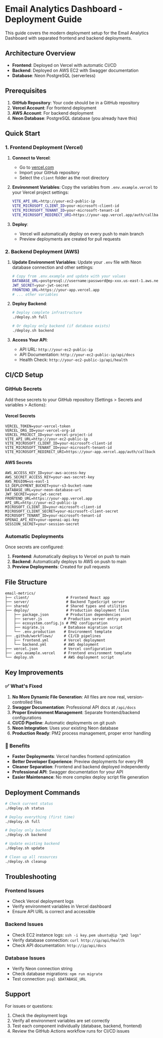 # Email Analytics Dashboard - Deployment Guide

This guide covers the modern deployment setup for the Email Analytics Dashboard with separated frontend and backend deployments.

## Architecture Overview

- **Frontend**: Deployed on Vercel with automatic CI/CD
- **Backend**: Deployed on AWS EC2 with Swagger documentation
- **Database**: Neon PostgreSQL (serverless)

## Prerequisites

1. **GitHub Repository**: Your code should be in a GitHub repository
2. **Vercel Account**: For frontend deployment
3. **AWS Account**: For backend deployment
4. **Neon Database**: PostgreSQL database (you already have this)

## Quick Start

### 1. Frontend Deployment (Vercel)

1. **Connect to Vercel**:
   - Go to [vercel.com](https://vercel.com)
   - Import your GitHub repository
   - Select the `client` folder as the root directory

2. **Environment Variables**:
   Copy the variables from `.env.example.vercel` to your Vercel project settings:
   ```bash
   VITE_API_URL=http://your-ec2-public-ip
   VITE_MICROSOFT_CLIENT_ID=your-microsoft-client-id
   VITE_MICROSOFT_TENANT_ID=your-microsoft-tenant-id
   VITE_MICROSOFT_REDIRECT_URI=https://your-app.vercel.app/auth/callback
   ```

3. **Deploy**:
   - Vercel will automatically deploy on every push to main branch
   - Preview deployments are created for pull requests

### 2. Backend Deployment (AWS)

1. **Update Environment Variables**:
   Update your `.env` file with Neon database connection and other settings:
   ```bash
   # Copy from .env.example and update with your values
   DATABASE_URL=postgresql://username:password@ep-xxx.us-east-1.aws.neon.tech/dbname?sslmode=require
   JWT_SECRET=your-jwt-secret
   FRONTEND_URL=https://your-app.vercel.app
   # ... other variables
   ```

2. **Deploy Backend**:
   ```bash
   # Deploy complete infrastructure
   ./deploy.sh full
   
   # Or deploy only backend (if database exists)
   ./deploy.sh backend
   ```

3. **Access Your API**:
   - API URL: `http://your-ec2-public-ip`
   - API Documentation: `http://your-ec2-public-ip/api/docs`
   - Health Check: `http://your-ec2-public-ip/api/health`

## CI/CD Setup

### GitHub Secrets

Add these secrets to your GitHub repository (Settings > Secrets and variables > Actions):

#### Vercel Secrets
```
VERCEL_TOKEN=your-vercel-token
VERCEL_ORG_ID=your-vercel-org-id
VERCEL_PROJECT_ID=your-vercel-project-id
VITE_API_URL=http://your-ec2-public-ip
VITE_MICROSOFT_CLIENT_ID=your-microsoft-client-id
VITE_MICROSOFT_TENANT_ID=your-microsoft-tenant-id
VITE_MICROSOFT_REDIRECT_URI=https://your-app.vercel.app/auth/callback
```

#### AWS Secrets
```
AWS_ACCESS_KEY_ID=your-aws-access-key
AWS_SECRET_ACCESS_KEY=your-aws-secret-key
AWS_REGION=us-east-1
S3_DEPLOYMENT_BUCKET=your-s3-bucket-name
DATABASE_URL=your-neon-database-url
JWT_SECRET=your-jwt-secret
FRONTEND_URL=https://your-app.vercel.app
API_URL=http://your-ec2-public-ip
MICROSOFT_CLIENT_ID=your-microsoft-client-id
MICROSOFT_CLIENT_SECRET=your-microsoft-client-secret
MICROSOFT_TENANT_ID=your-microsoft-tenant-id
OPENAI_API_KEY=your-openai-api-key
SESSION_SECRET=your-session-secret
```

### Automatic Deployments

Once secrets are configured:

1. **Frontend**: Automatically deploys to Vercel on push to main
2. **Backend**: Automatically deploys to AWS on push to main
3. **Preview Deployments**: Created for pull requests

## File Structure

```
email-metrics/
├── client/                 # Frontend React app
├── server/                 # Backend TypeScript server
├── shared/                 # Shared types and utilities
├── deploy/                 # Production deployment files
│   ├── package.json        # Production dependencies
│   ├── server.js          # Production server entry point
│   ├── ecosystem.config.js # PM2 configuration
│   ├── migrate.js         # Database migration script
│   └── .env.production    # Environment template
├── .github/workflows/     # CI/CD pipelines
│   ├── frontend.yml       # Vercel deployment
│   └── backend.yml        # AWS deployment
├── vercel.json            # Vercel configuration
├── .env.example.vercel    # Frontend environment template
└── deploy.sh              # AWS deployment script
```

## Key Improvements

### ✅ What's Fixed

1. **No More Dynamic File Generation**: All files are now real, version-controlled files
2. **Swagger Documentation**: Professional API docs at `/api/docs`
3. **Proper Environment Management**: Separate frontend/backend configurations
4. **CI/CD Pipeline**: Automatic deployments on git push
5. **Neon Integration**: Uses your existing Neon database
6. **Production Ready**: PM2 process management, proper error handling

### 🚀 Benefits

- **Faster Deployments**: Vercel handles frontend optimization
- **Better Developer Experience**: Preview deployments for every PR
- **Cleaner Separation**: Frontend and backend deployed independently
- **Professional API**: Swagger documentation for your API
- **Easier Maintenance**: No more complex deploy script file generation

## Deployment Commands

```bash
# Check current status
./deploy.sh status

# Deploy everything (first time)
./deploy.sh full

# Deploy only backend
./deploy.sh backend

# Update existing backend
./deploy.sh update

# Clean up all resources
./deploy.sh cleanup
```

## Troubleshooting

### Frontend Issues
- Check Vercel deployment logs
- Verify environment variables in Vercel dashboard
- Ensure API URL is correct and accessible

### Backend Issues
- Check EC2 instance logs: `ssh -i key.pem ubuntu@ip "pm2 logs"`
- Verify database connection: `curl http://ip/api/health`
- Check API documentation: `http://ip/api/docs`

### Database Issues
- Verify Neon connection string
- Check database migrations: `npm run migrate`
- Test connection: `psql $DATABASE_URL`

## Support

For issues or questions:
1. Check the deployment logs
2. Verify all environment variables are set correctly
3. Test each component individually (database, backend, frontend)
4. Review the GitHub Actions workflow runs for CI/CD issues
